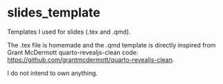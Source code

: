 # slides_template
Templates I used for slides (.tex and .qmd).

The .tex file is homemade and the .qmd template is directly inspired from 
Grant McDermott quarto-revealjs-clean code: <https://github.com/grantmcdermott/quarto-revealjs-clean>.

I do not intend to own anything. 
